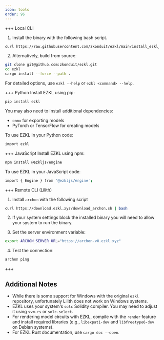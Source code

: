 ```yaml
---
icon: tools
order: 96
---
```


+++ Local CLI

1. Install the binary with the following bash script.

```bash
curl https://raw.githubusercontent.com/zkonduit/ezkl/main/install_ezkl_cli.sh | bash
```

2. Alternatively, build from source:

```bash
git clone git@github.com:zkonduit/ezkl.git
cd ezkl
cargo install --force --path .
```

For detailed options, use `ezkl --help` or `ezkl <command> --help`.

+++ Python
Install EZKL using pip:

```bash
pip install ezkl
```

You may also need to install additional dependencies:

- `onnx` for exporting models
- PyTorch or TensorFlow for creating models

To use EZKL in your Python code:

```bash
import ezkl
```

+++ JavaScript
Install EZKL using npm:

```bash
npm install @ezkljs/engine
```

To use EZKL in your JavaScript code:

```bash
import { Engine } from '@ezkljs/engine';
```

+++ Remote CLI (Lilith)

1. Install `archon` with the following script

```bash
curl https://download.ezkl.xyz/download_archon.sh | bash
```

2. If your system settings block the installed binary you will need to allow your system to run the binary.

3. Set the server environment variable:

```bash
export ARCHON_SERVER_URL="https://archon-v0.ezkl.xyz"
```

4. Test the connection:

```bash
archon ping
```

+++

## Additional Notes

- While there is some support for Windows with the original `ezkl` repository, unfortunately Lilith does not work on Windows systems.
- EZKL uses your system's `solc` Solidity compiler. You may need to adjust it using `svm-rs` or `solc-select`.
- For rendering model circuits with EZKL, compile with the `render` feature and install required libraries (e.g., `libexpat1-dev` and `libfreetype6-dev` on Debian systems).
- For EZKL Rust documentation, use `cargo doc --open`.

